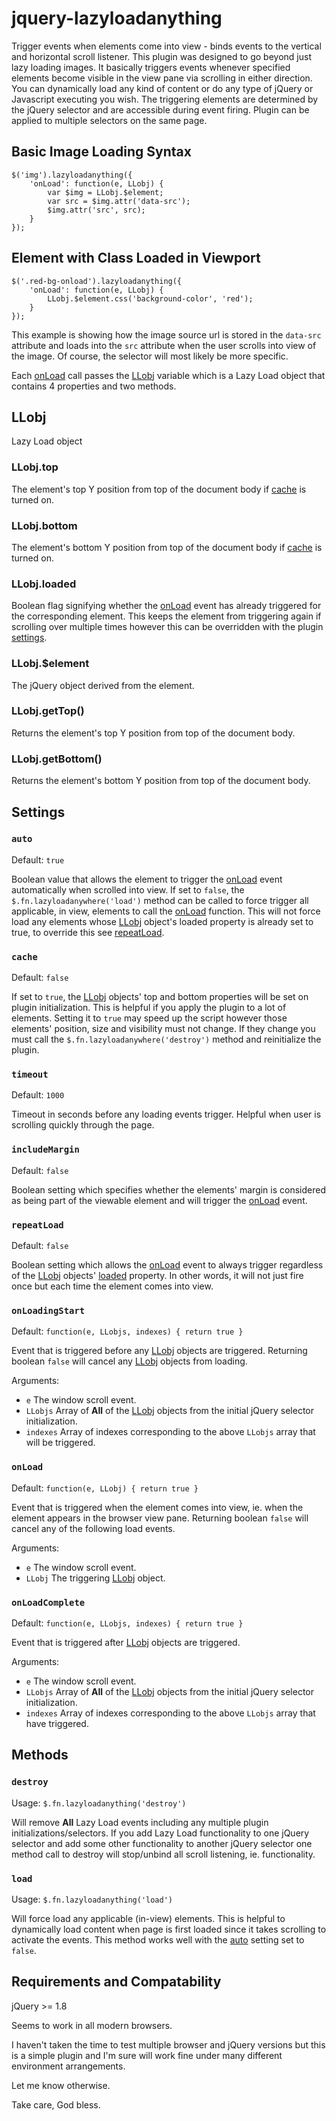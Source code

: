 jquery-lazyloadanything
=======================

Trigger events when elements come into view - binds events to the vertical and horizontal scroll listener. This plugin was designed to go beyond just lazy loading images. It basically triggers events whenever specified elements become visible in the view pane via scrolling in either direction. You can dynamically load any kind of content or do any type of jQuery or Javascript executing you wish. The triggering elements are determined by the jQuery selector and are accessible during event firing. Plugin can be applied to multiple selectors on the same page.

Basic Image Loading Syntax
------------

    $('img').lazyloadanything({
        'onLoad': function(e, LLobj) {
            var $img = LLobj.$element;
            var src = $img.attr('data-src');
            $img.attr('src', src);
        }
    });

Element with Class Loaded in Viewport
-------------
    $('.red-bg-onload').lazyloadanything({
        'onLoad': function(e, LLobj) {
            LLobj.$element.css('background-color', 'red');
        }
    });
    
This example is showing how the image source url is stored in the `data-src` attribute and loads into the `src` attribute when the user scrolls into view of the image. Of course, the selector will most likely be more specific.

Each [onLoad](#onload) call passes the [LLobj](#llobj) variable which is a Lazy Load object that contains 4 properties and two methods.

LLobj
-----
Lazy Load object

### LLobj.top
The element's top Y position from top of the document body if [cache](#cache) is turned on.

### LLobj.bottom
The element's bottom Y position from top of the document body if [cache](#cache) is turned on.

### LLobj.loaded
Boolean flag signifying whether the [onLoad](#onload) event has already triggered for the corresponding element. This keeps the element from triggering again if scrolling over multiple times however this can be overridden with the plugin [settings](#settings).

### LLobj.$element
The jQuery object derived from the element.

### LLobj.getTop()
Returns the element's top Y position from top of the document body.

### LLobj.getBottom()
Returns the element's bottom Y position from top of the document body.

Settings
--------
### `auto`

Default: `true`

Boolean value that allows the element to trigger the [onLoad](#onload) event automatically when scrolled into view. If set to `false`, the `$.fn.lazyloadanywhere('load')` method can be called to force trigger all applicable, in view, elements to call the [onLoad](#onload) function. This will not force load any elements whose [LLobj](#llobj) object's loaded property is already set to true, to override this see [repeatLoad](#repeatload).

### `cache`

Default: `false`

If set to `true`, the [LLobj](#llobj) objects' top and bottom properties will be set on plugin initialization. This is helpful if you apply the plugin to a lot of elements. Setting it to `true` may speed up the script however those elements' position, size and visibility must not change. If they change you must call the `$.fn.lazyloadanywhere('destroy')` method and reinitialize the plugin.

### `timeout`

Default: `1000`

Timeout in seconds before any loading events trigger. Helpful when user is scrolling quickly through the page.

### `includeMargin`

Default: `false`

Boolean setting which specifies whether the elements' margin is considered as being part of the viewable element and will trigger the [onLoad](#onload) event.

### `repeatLoad`

Default: `false`

Boolean setting which allows the [onLoad](#onload) event to always trigger regardless of the [LLobj](#llobj) objects' [loaded](#llobjloaded) property. In other words, it will not just fire once but each time the element comes into view.

### `onLoadingStart`

Default: `function(e, LLobjs, indexes) { return true }`

Event that is triggered before any [LLobj](#llobj) objects are triggered. Returning boolean `false` will cancel any [LLobj](#llobj) objects from loading.

Arguments:
+ `e` The window scroll event.
+ `LLobjs` Array of **All** of the [LLobj](#llobj) objects from the initial jQuery selector initialization.
+ `indexes` Array of indexes corresponding to the above `LLobjs` array that will be triggered.

### `onLoad`

Default: `function(e, LLobj) { return true }`

Event that is triggered when the element comes into view, ie. when the element appears in the browser view pane. Returning boolean `false` will cancel any of the following load events.

Arguments:
+ `e` The window scroll event.
+ `LLobj` The triggering [LLobj](#llobj) object.

### `onLoadComplete`

Default: `function(e, LLobjs, indexes) { return true }`

Event that is triggered after [LLobj](#llobj) objects are triggered.

Arguments:
+ `e` The window scroll event.
+ `LLobjs` Array of **All** of the [LLobj](#llobj) objects from the initial jQuery selector initialization.
+ `indexes` Array of indexes corresponding to the above `LLobjs` array that have triggered.

Methods
-------
### `destroy`

Usage: `$.fn.lazyloadanything('destroy')`

Will remove **All** Lazy Load events including any multiple plugin initializations/selectors. If you add Lazy Load functionality to one jQuery selector and add some other functionality to another jQuery selector one method call to destroy will stop/unbind all scroll listening, ie. functionality.

### `load`

Usage: `$.fn.lazyloadanything('load')`

Will force load any applicable (in-view) elements. This is helpful to dynamically load content when page is first loaded since it takes scrolling to activate the events. This method works well with the [auto](#auto) setting set to `false`.

Requirements and Compatability
------------

jQuery >= 1.8

Seems to work in all modern browsers.

I haven't taken the time to test multiple browser and jQuery versions but this is a simple plugin and I'm sure will work fine under many different environment arrangements.

Let me know otherwise.

Take care, God bless.
